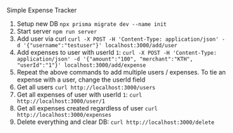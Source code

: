 Simple Expense Tracker

1. Setup new DB `npx prisma migrate dev --name init`
2. Start server `npm run server`
3. Add user via curl `curl -X POST -H 'Content-Type: application/json' -d '{"username":"testuser"}' localhost:3000/add/user`
4. Add expenses to user with userId `1`: `curl -X POST -H 'Content-Type: application/json' -d '{"amount":"100", "merchant":"KTH", "userId":"1"}' localhost:3000/add/expense`
5. Repeat the above commands to add multiple users / expenses. To tie an expense with a user, change the userId field
6. Get all users `curl http://localhost:3000/users`
7. Get all expenses of user with userId `1`: `curl http://localhost:3000/user/1`
8. Get all expenses created regardless of user `curl http://localhost:3000/expenses`
9. Delete everything and clear DB: `curl http://localhost:3000/delete`
